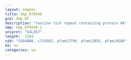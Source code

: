 ```yaml
---
layout: smgene
title: Smp_076540
grp: Smp_07
description: "leucine rich repeat containing protein 48"
smp: Smp_076540.1
uniprot: "G4LZG7"
length:  1584
cdd: "COG4886, cl19302, pfam12799, pfam13855, pfam14580"
kk: ns
categories: sm
---
```

